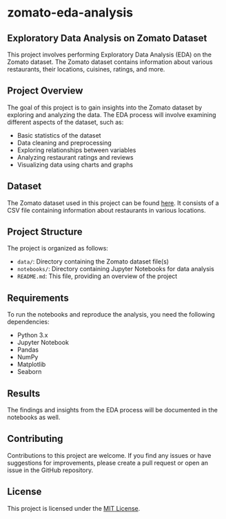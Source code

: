 # zomato-eda-analysis

## Exploratory Data Analysis on Zomato Dataset

This project involves performing Exploratory Data Analysis (EDA) on the Zomato dataset. The Zomato dataset contains information about various restaurants, their locations, cuisines, ratings, and more.

## Project Overview

The goal of this project is to gain insights into the Zomato dataset by exploring and analyzing the data. The EDA process will involve examining different aspects of the dataset, such as:

- Basic statistics of the dataset
- Data cleaning and preprocessing
- Exploring relationships between variables
- Analyzing restaurant ratings and reviews
- Visualizing data using charts and graphs

## Dataset

The Zomato dataset used in this project can be found [here](https://github.com/nishanthan-k/zomato-eda-analysis/tree/main/dataset). It consists of a CSV file containing information about restaurants in various locations.

## Project Structure

The project is organized as follows:

- `data/`: Directory containing the Zomato dataset file(s)
- `notebooks/`: Directory containing Jupyter Notebooks for data analysis
- `README.md`: This file, providing an overview of the project

## Requirements

To run the notebooks and reproduce the analysis, you need the following dependencies:

- Python 3.x
- Jupyter Notebook
- Pandas
- NumPy
- Matplotlib
- Seaborn


## Results

The findings and insights from the EDA process will be documented in the notebooks as well.

## Contributing

Contributions to this project are welcome. If you find any issues or have suggestions for improvements, please create a pull request or open an issue in the GitHub repository.

## License

This project is licensed under the [MIT License](https://opensource.org/licenses/MIT).
